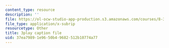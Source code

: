 ```yaml
---
content_type: resource
description: ''
file: https://ol-ocw-studio-app-production.s3.amazonaws.com/courses/8-334-statistical-mechanics-ii-statistical-physics-of-fields-spring-2014/37ea79891e9650b49682512b10774a77_iecno1uInk8.vtt
file_type: application/x-subrip
resourcetype: Other
title: 3play caption file
uid: 37ea7989-1e96-50b4-9682-512b10774a77
---
```

